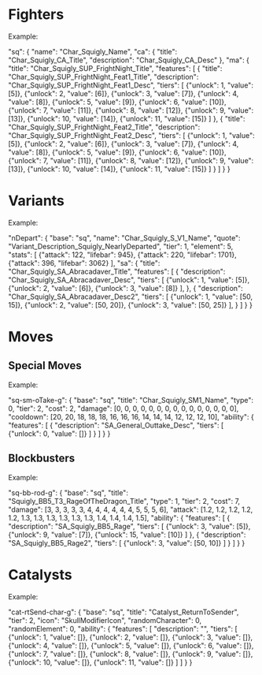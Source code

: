 # Fighters

Example:

"sq": {
    "name": "Char_Squigly_Name",
    "ca": {
        "title": "Char_Squigly_CA_Title",
        "description": "Char_Squigly_CA_Desc"
    },
    "ma": {
        "title": "Char_Squigly_SUP_FrightNight_Title",
        "features": [
            {
                "title": "Char_Squigly_SUP_FrightNight_Feat1_Title",
                "description": "Char_Squigly_SUP_FrightNight_Feat1_Desc",
                "tiers": [
                    {"unlock": 1, "value": [5]},
                    {"unlock": 2, "value": [6]},
                    {"unlock": 3, "value": [7]},
                    {"unlock": 4, "value": [8]},
                    {"unlock": 5, "value": [9]},
                    {"unlock": 6, "value": [10]},
                    {"unlock": 7, "value": [11]},
                    {"unlock": 8, "value": [12]},
                    {"unlock": 9, "value": [13]},
                    {"unlock": 10, "value": [14]},
                    {"unlock": 11, "value": [15]}
                ]
            },
            {
                "title": "Char_Squigly_SUP_FrightNight_Feat2_Title",
                "description": "Char_Squigly_SUP_FrightNight_Feat2_Desc",
                "tiers": [
                    {"unlock": 1, "value": [5]},
                    {"unlock": 2, "value": [6]},
                    {"unlock": 3, "value": [7]},
                    {"unlock": 4, "value": [8]},
                    {"unlock": 5, "value": [9]},
                    {"unlock": 6, "value": [10]},
                    {"unlock": 7, "value": [11]},
                    {"unlock": 8, "value": [12]},
                    {"unlock": 9, "value": [13]},
                    {"unlock": 10, "value": [14]},
                    {"unlock": 11, "value": [15]}
                ]
            }
        ]
    }
}

# Variants

Example:

"nDepart": {
    "base": "sq",
    "name": "Char_Squigly_S_V1_Name",
    "quote": "Variant_Description_Squigly_NearlyDeparted",
    "tier": 1,
    "element": 5,
    "stats": [
        {"attack": 122, "lifebar": 945},
        {"attack": 220, "lifebar": 1701},
        {"attack": 396, "lifebar": 3062}
    ],
    "sa": {
        "title": "Char_Squigly_SA_Abracadaver_Title",
        "features": [
            {
                "description": "Char_Squigly_SA_Abracadaver_Desc",
                "tiers": [
                    {"unlock": 1, "value": [5]},
                    {"unlock": 2, "value": [6]},
                    {"unlock": 3, "value": [8]}
                ],
            },
            {
                "description": "Char_Squigly_SA_Abracadaver_Desc2",
                "tiers": [
                    {"unlock": 1, "value": [50, 15]},
                    {"unlock": 2, "value": [50, 20]},
                    {"unlock": 3, "value": [50, 25]}
                ],
            }
        ]
    }
}

# Moves

## Special Moves

Example:

"sq-sm-oTake-g": {
    "base": "sq",
    "title": "Char_Squigly_SM1_Name",
    "type": 0,
    "tier": 2,
    "cost": 2,
    <!-- "gear": 0, -->
    "damage": [0, 0, 0, 0, 0, 0, 0, 0, 0, 0, 0, 0, 0, 0, 0],
    <!-- "attack": [0], -->
    "cooldown": [20, 20, 18, 18, 18, 16, 16, 16, 14, 14, 14, 12, 12, 12, 10],
    "ability": {
        <!-- "title": "SA_General_Outtake_Title", -->
        "features": [
            {
                "description": "SA_General_Outtake_Desc",
                "tiers": [
                    {"unlock": 0, "value": []}
                ]
            }
        ]
    }
}

## Blockbusters

Example:

"sq-bb-rod-g": {
    "base": "sq",
    "title": "Squigly_BB5_T3_RageOfTheDragon_Title",
    "type": 1,
    "tier": 2,
    "cost": 7,
    <!-- "gear": 6, -->
    "damage": [3, 3, 3, 3, 3, 4, 4, 4, 4, 4, 4, 5, 5, 5, 6],
    "attack": [1.2, 1.2, 1.2, 1.2, 1.2, 1.3, 1.3, 1.3, 1.3, 1.3, 1.3, 1.4, 1.4, 1.4, 1.5],
    "ability": {
        <!-- "title": "Squigly_BB5_T3_RageOfTheDragon_Title", -->
        "features": [
            {
                "description": "SA_Squigly_BB5_Rage",
                "tiers": [
                    {"unlock": 3, "value": [5]},
                    {"unlock": 9, "value": [7]},
                    {"unlock": 15, "value": [10]}
                ]
            },
            {
                "description": "SA_Squigly_BB5_Rage2",
                "tiers": [
                    {"unlock": 3, "value": [50, 10]}
                ]
            }
        ]
    }
}

# Catalysts

Example:

"cat-rtSend-char-g": {
    "base": "sq",
    "title": "Catalyst_ReturnToSender",
    "tier": 2,
    "icon": "SkullModifierIcon",
    "randomCharacter": 0,
    "randomElement": 0,
    "ability": {
        "features": [
            "description": "",
            "tiers": [
                {"unlock": 1, "value": []},
                {"unlock": 2, "value": []},
                {"unlock": 3, "value": []},
                {"unlock": 4, "value": []},
                {"unlock": 5, "value": []},
                {"unlock": 6, "value": []},
                {"unlock": 7, "value": []},
                {"unlock": 8, "value": []},
                {"unlock": 9, "value": []},
                {"unlock": 10, "value": []},
                {"unlock": 11, "value": []}
            ]
        ]
    }
}

